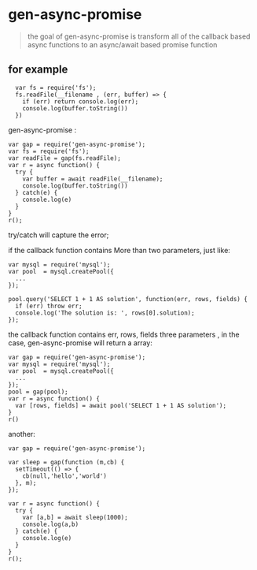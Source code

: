 # gen-async-promise

> the goal of gen-async-promise is transform all of the callback based async functions to an async/await based promise function

## for example
```javascripts
  var fs = require('fs');
  fs.readFile(__filename , (err, buffer) => {
    if (err) return console.log(err);
    console.log(buffer.toString())
  })
```
gen-async-promise :

```
var gap = require('gen-async-promise');
var fs = require('fs');
var readFile = gap(fs.readFile);
var r = async function() {
  try {
    var buffer = await readFile(__filename);
    console.log(buffer.toString())
  } catch(e) {
    console.log(e)
  }
}
r();
```
try/catch will capture the error;

if the callback function contains More than two parameters, just like:

```
var mysql = require('mysql');
var pool  = mysql.createPool({
  ...
});

pool.query('SELECT 1 + 1 AS solution', function(err, rows, fields) {
  if (err) throw err;
  console.log('The solution is: ', rows[0].solution);
});
```
the callback function contains err, rows, fields three parameters , in the case, gen-async-promise will return a array:

```
var gap = require('gen-async-promise');
var mysql = require('mysql');
var pool  = mysql.createPool({
  ...
});
pool = gap(pool);
var r = async function() {
  var [rows, fields] = await pool('SELECT 1 + 1 AS solution');
}
r()
```
another:

```
var gap = require('gen-async-promise');

var sleep = gap(function (m,cb) {
  setTimeout(() => {
    cb(null,'hello','world')
  }, m);
});

var r = async function() {
  try {
    var [a,b] = await sleep(1000);
    console.log(a,b)
  } catch(e) {
    console.log(e)
  }
}
r();
```





